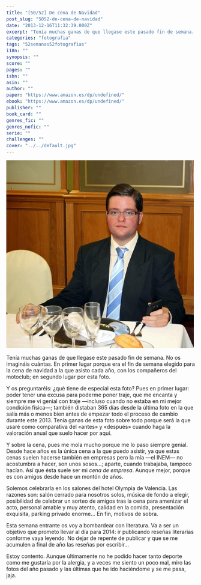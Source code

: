 ```yaml
---
title: "[50/52] De cena de Navidad"
post_slug: "5052-de-cena-de-navidad"
date: "2013-12-16T11:32:39.000Z"
excerpt: "Tenía muchas ganas de que llegase este pasado fin de semana. No os imagináis cuántas. En primer lugar porque era el fin de semana elegido para la cena de navidad a la que asisto cada año, con los compañeros del motoclub; en segundo lugar por esta foto."
categories: "fotografia"
tags: "52semanas52fotografias"
i18n: ""
synopsis: ""
score: ""
pages: ""
isbn: ""
asin: ""
author: ""
paper: "https://www.amazon.es/dp/undefined/"
ebook: "https://www.amazon.es/dp/undefined/"
publisher: ""
book_card: ""
genres_fic: ""
genres_nofic: ""
serie: ""
challenges: ""
cover: "../../default.jpg"
---
```


[![[50/52] De cena de Navidad](images/instaweek-50-13.jpg)](http://instagram.com/p/h-x2GiQ-1C/)

Tenía muchas ganas de que llegase este pasado fin de semana. No os imagináis cuántas. En primer lugar porque era el fin de semana elegido para la cena de navidad a la que asisto cada año, con los compañeros del motoclub; en segundo lugar por esta foto.

Y os preguntaréis: ¿qué tiene de especial esta foto? Pues en primer lugar: poder tener una excusa para poderme poner traje, que me encanta y siempre me vi genial con traje —incluso cuando no estaba en mi mejor condición física—; también distaban 365 días desde la última foto en la que salía más o menos bien antes de empezar todo el proceso de cambio durante este 2013. Tenía ganas de esta foto sobre todo porque será la que usaré como comparativa del «antes» y «después» cuando haga la valoración anual que suelo hacer por aquí.

Y sobre la cena, pues me mola mucho porque me lo paso siempre genial. Desde hace años es la única cena a la que puedo asistir, ya que estas cenas suelen hacerse también en empresas pero la mía —el INEM— no acostumbra a hacer, son unos sosos…; aparte, cuando trabajaba, tampoco hacían. Así que ésta suele ser mi _cena de empresa_. Aunque mejor, porque es con amigos desde hace un montón de años.

Solemos celebrarla en los salones del hotel Olympia de Valencia. Las razones son: salón cerrado para nosotros solos, música de fondo a elegir, posibilidad de celebrar un sorteo de amigos tras la cena para amenizar el acto, personal amable y muy atento, calidad en la comida, presentación exquisita, parking privado enorme… En fin, motivos de sobra.

Esta semana entrante os voy a bombardear con literatura. Va a ser un objetivo que prometo llevar al día para 2014: ir publicando reseñas literarias conforme vaya leyendo. No dejar de repente de publicar y que se me acumulen a final de año las reseñas por escribir…

Estoy contento. Aunque últimamente no he podido hacer tanto deporte como me gustaría por la alergia, y a veces me siento un poco mal, miro las fotos del año pasado y las últimas que he ido haciéndome y se me pasa, jaja.
